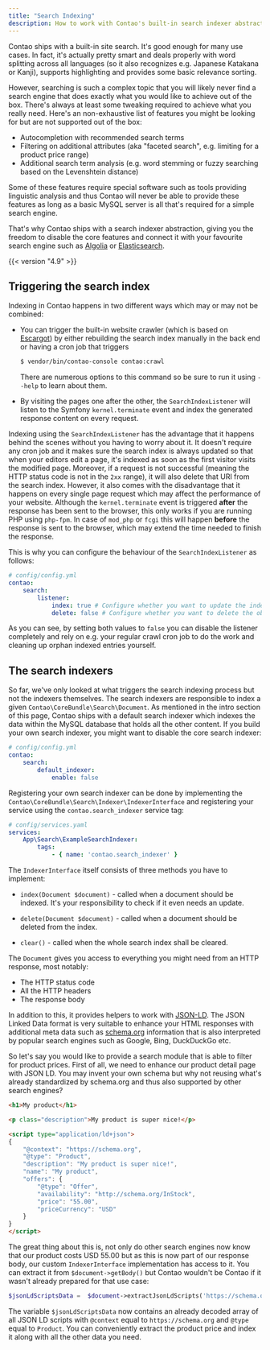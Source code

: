 ```yaml
---
title: "Search Indexing"
description: How to work with Contao's built-in search indexer abstraction.
---
```


Contao ships with a built-in site search. It's good enough for many use cases. In fact, it's actually pretty smart and
deals properly with word splitting across all languages (so it also recognizes e.g. Japanese Katakana or Kanji), supports
highlighting and provides some basic relevance sorting.

However, searching is such a complex topic that you will likely never find a search engine that does exactly what
you would like to achieve out of the box. There's always at least some tweaking required to achieve what you really
need.
Here's an non-exhaustive list of features you might be looking for but are not supported out of the box:

* Autocompletion with recommended search terms
* Filtering on additional attributes (aka "faceted search", e.g. limiting for a product price range)
* Additional search term analysis (e.g. word stemming or fuzzy searching based on the Levenshtein distance)

Some of these features require special software such as tools providing linguistic analysis and thus Contao will
never be able to provide these features as long as a basic MySQL server is all that's required for a simple search
engine.

That's why Contao ships with a search indexer abstraction, giving you the freedom to disable the core features and
connect it with your favourite search engine such as [Algolia](https://www.algolia.com) or [Elasticsearch](https://www.elastic.co).

{{< version "4.9" >}}

## Triggering the search index

Indexing in Contao happens in two different ways which may or may not be combined:

* You can trigger the built-in website crawler (which is based on [Escargot](https://github.com/terminal42/escargot)) by
  either rebuilding the search index manually in the back end or having a cron job that triggers
  
  ```bash
  $ vendor/bin/contao-console contao:crawl
  ```
  
    There are numerous options to this command so be sure to run it using `--help` to learn about them.
  
* By visiting the pages one after the other, the `SearchIndexListener` will listen to the Symfony `kernel.terminate`
  event and index the generated response content on every request.
  
Indexing using the `SearchIndexListener` has the advantage that it happens behind the scenes without you having to worry
about it. It doesn't require any cron job and it makes sure the search index is always updated so that when your editors
edit a page, it's indexed as soon as the first visitor visits the modified page. Moreover, if a request is not successful
(meaning the HTTP status code is not in the `2xx` range), it will also delete that URI from the search index.
However, it also comes with the disadvantage that it happens on every single page request which may affect the
performance of your website.
Although the `kernel.terminate` event is triggered **after** the response has been sent to the browser, this only works
if you are running PHP using `php-fpm`. In case of `mod_php` or `fcgi` this will happen **before** the response is sent
to the browser, which may extend the time needed to finish the response.

This is why you can configure the behaviour of the `SearchIndexListener` as follows:

```yaml
# config/config.yml
contao:
    search:
        listener:
            index: true # Configure whether you want to update the index entry on every request
            delete: false # Configure whether you want to delete the obsolete entry on every request
```

As you can see, by setting both values to `false` you can disable the listener completely and rely on e.g. your regular
crawl cron job to do the work and cleaning up orphan indexed entries yourself.

## The search indexers

So far, we've only looked at what triggers the search indexing process but not the indexers themselves.
The search indexers are responsible to index a given `Contao\CoreBundle\Search\Document`.
As mentioned in the intro section of this page, Contao ships with a default search indexer which indexes the data
within the MySQL database that holds all the other content.
If you build your own search indexer, you might want to disable the core search indexer:

```yaml
# config/config.yml
contao:
    search:
        default_indexer:
            enable: false
```

Registering your own search indexer can be done by implementing the `Contao\CoreBundle\Search\Indexer\IndexerInterface`
and registering your service using the `contao.search_indexer` service tag:

```yml
# config/services.yaml
services:
    App\Search\ExampleSearchIndexer:
        tags:
            - { name: 'contao.search_indexer' }
```

The `IndexerInterface` itself consists of three methods you have to implement:

* `index(Document $document)` - called when a document should be indexed. It's your responsibility to check if it even
  needs an update.
  
* `delete(Document $document)` - called when a document should be deleted from the index.
  
* `clear()` - called when the whole search index shall be cleared.

The `Document` gives you access to everything you might need from an HTTP response, most notably:

* The HTTP status code
* All the HTTP headers
* The response body

In addition to this, it provides helpers to work with [JSON-LD](https://json-ld.org/). The JSON Linked Data format is 
very suitable to enhance your HTML responses with additional meta data such as [schema.org](https://schema.org/) information
that is also interpreted by popular search engines such as Google, Bing, DuckDuckGo etc.

So let's say you would like to provide a search module that is able to filter for product prices. First of all, we 
need to enhance our product detail page with JSON LD. You may invent your own schema but why not reusing what's already
standardized by schema.org and thus also supported by other search engines?

```html
<h1>My product</h1>

<p class="description">My product is super nice!</p>

<script type="application/ld+json">
{
    "@context": "https://schema.org",
    "@type": "Product",
    "description": "My product is super nice!",
    "name": "My product",
    "offers": {
        "@type": "Offer",
        "availability": "http://schema.org/InStock",
        "price": "55.00",
        "priceCurrency": "USD"
    }
}
</script>
```

The great thing about this is, not only do other search engines now know that our product costs USD 55.00 but as this
is now part of our response body, our custom `IndexerInterface` implementation has access to it.
You can extract it from `$document->getBody()` but Contao wouldn't be Contao if it wasn't already prepared for that
use case:

```php
$jsonLdScriptsData =  $document->extractJsonLdScripts('https://schema.org', 'Product');
```

The variable `$jsonLdScriptsData` now contains an already decoded array of all JSON LD scripts with `@context` equal to
`https://schema.org` and `@type` equal to `Product`. You can conveniently extract the product price and index it along
with all the other data you need.
